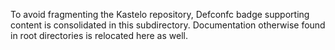 To avoid fragmenting the Kastelo repository, Defconfc badge supporting content is consolidated in this subdirectory. Documentation otherwise found in root directories is relocated here as well.
